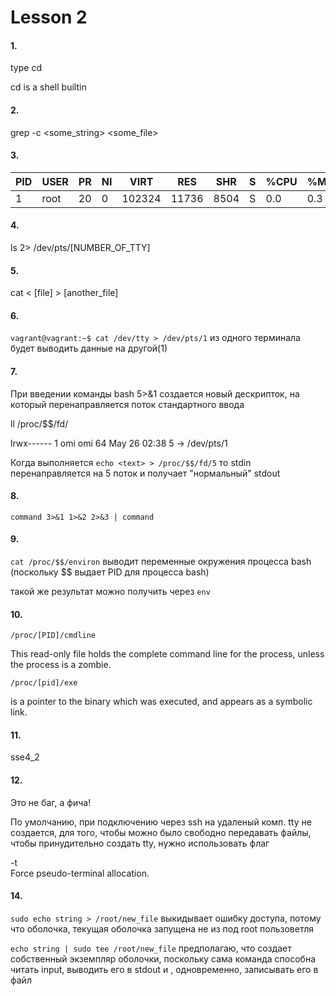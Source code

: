 # Lesson 2

#### 1.

type cd

cd is a shell builtin

#### 2.

grep -c <some_string> <some_file>

#### 3. 

PID | USER | PR | NI | VIRT | RES | SHR | S | %CPU | %MEM | TIME+ | COMMAND
| -- | -- | -- | -- | -- | -- | -- | -- | -- | -- | -- | -- 
1 | root | 20 | 0 | 102324 | 11736 | 8504 | S | 0.0 | 0.3 | 0:12.05 | systemd

#### 4.

ls 2> /dev/pts/[NUMBER_OF_TTY]

#### 5.

cat < [file] > [another_file]

#### 6.

`vagrant@vagrant:~$ cat /dev/tty > /dev/pts/1` из одного терминала будет выводить данные на другой(1)

#### 7.

При введении команды bash 5>&1 создается новый дескрипток,
на который перенаправляется поток стандартного ввода

ll /proc/$$/fd/

lrwx------ 1 omi omi 64 May 26 02:38 5 -> /dev/pts/1

Когда выполняется ```echo <text> > /proc/$$/fd/5``` то stdin перенаправляется на 5 поток и получает "нормальный" stdout

#### 8.

```
command 3>&1 1>&2 2>&3 | command
```

#### 9.

```cat /proc/$$/environ``` 
выводит переменные окружения процесса bash (поскольку $$ выдает PID для процесса bash)

такой же результат можно получить через
```env```

#### 10.

```/proc/[PID]/cmdline```

This  read-only  file holds the complete command line for the process, unless the process is a zombie.

```/proc/[pid]/exe``` 
 
is a pointer to the binary which was executed, and appears as a symbolic link.

#### 11.

sse4_2

#### 12.

Это не баг, а фича! 

По умолчанию, при подключению через ssh на удаленый комп. tty не создается,
для того, чтобы можно было свободно передавать файлы,
чтобы принудительно создать tty, нужно использовать флаг

-t      
    Force pseudo-terminal allocation.

#### 14.

```sudo echo string > /root/new_file```
выкидывает ошибку доступа, потому что оболочка, текущая оболочка запущена не из под root пользоветля

```echo string | sudo tee /root/new_file```
предполагаю, что создает собственный экземпляр оболочки, поскольку сама команда способна читать input, выводить его в stdout
и , одновременно, записывать его в файл


